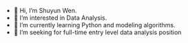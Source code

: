 - 👋 Hi, I’m Shuyun Wen.
- 👀 I’m interested in Data Analysis.
- 🌱 I’m currently learning Python and modeling algorithms.
- 💞️ I’m seeking for full-time entry level data analysis position


